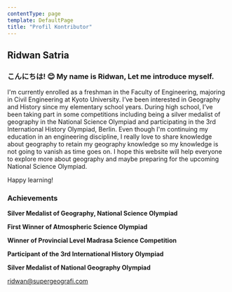 ```yaml
---
contentType: page
template: DefaultPage
title: "Profil Kontributor"
---
```


## Ridwan Satria

### こんにちは! 😊 My name is Ridwan, Let me introduce myself.

I'm currently enrolled as a freshman in the Faculty of Engineering, majoring in Civil Engineering at Kyoto University. I’ve been interested in Geography and History since my elementary school years. During high school, I’ve been taking part in some competitions including being a silver medalist of geography in the National Science Olympiad and participating in the 3rd International History Olympiad, Berlin. Even though I'm continuing my education in an engineering discipline, I really love to share knowledge about geography to retain my geography knowledge so my knowledge is not going to vanish as time goes on. I hope this website will help everyone to explore more about geography and maybe preparing for the upcoming National Science Olympiad.

Happy learning!

### Achievements

**Silver Medalist of Geography, National Science Olympiad**

**First Winner of Atmospheric Science Olympiad**

**Winner of Provincial Level Madrasa Science Competition**

**Participant of the 3rd International History Olympiad**

**Silver Medalist of National Geography Olympiad**

[ridwan@supergeografi.com](mailto:ridwan@supergeografi.com)